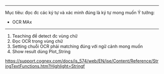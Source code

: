***
Mục tiêu: đọc đc các ký tự và xác minh đúng là ký tự mong muốn
Ý tưởng:
+ OCR MAx 
***


1. Teaching để detect đc vùng chữ
2. Đọc OCR trong vùng chữ
3. Setting chuỗi OCR phải matching đúng với ngữ cảnh mong muốn
4. Show result dùng Plot_String


https://support.cognex.com/docs/is_574/web/EN/ise/Content/Reference/StringTextFunctions.htm?Highlight=Stringf